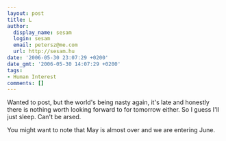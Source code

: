```yaml
---
layout: post
title: L
author:
  display_name: sesam
  login: sesam
  email: petersz@me.com
  url: http://sesam.hu
date: '2006-05-30 23:07:29 +0200'
date_gmt: '2006-05-30 14:07:29 +0200'
tags:
- Human Interest
comments: []
---
```


Wanted to post, but the world's being nasty again, it's late and honestly there is nothing worth looking forward to for tomorrow either. So I guess I'll just sleep. Can't be arsed.

You might want to note that May is almost over and we are entering June.
